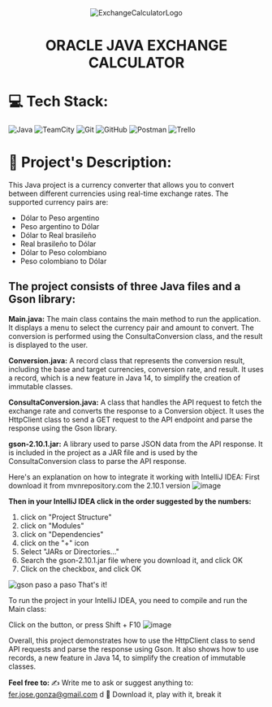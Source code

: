 <div align="center">
  <img src="https://github.com/ferjosegonza/OracleJavaExchangeCalculator/assets/96452620/1b95dc99-c552-43b9-abb6-ce1fe6751fac" alt="ExchangeCalculatorLogo">
</div>

<div align="center">
  <h1 align="center">
    ORACLE JAVA EXCHANGE CALCULATOR
  </h1>
</div>

# 💻 Tech Stack:
![Java](https://img.shields.io/badge/java-%23ED8B00.svg?style=for-the-badge&logo=openjdk&logoColor=white) ![TeamCity](https://img.shields.io/badge/teamcity-000000.svg?style=for-the-badge&logo=teamcity&logoColor=white) ![Git](https://img.shields.io/badge/git-%23F05033.svg?style=for-the-badge&logo=git&logoColor=white) ![GitHub](https://img.shields.io/badge/github-%23121011.svg?style=for-the-badge&logo=github&logoColor=white) ![Postman](https://img.shields.io/badge/Postman-FF6C37?style=for-the-badge&logo=postman&logoColor=white) ![Trello](https://img.shields.io/badge/Trello-%23026AA7.svg?style=for-the-badge&logo=Trello&logoColor=white)

# 🔭 Project's Description:
This Java project is a currency converter that allows you to convert between different currencies using real-time exchange rates. The supported currency pairs are:

- Dólar to Peso argentino
- Peso argentino to Dólar
- Dólar to Real brasileño
- Real brasileño to Dólar
- Dólar to Peso colombiano
- Peso colombiano to Dólar

## The project consists of three Java files and a Gson library:

<b>Main.java:</b> The main class contains the main method to run the application. It displays a menu to select the currency pair and amount to convert. The conversion is performed using the ConsultaConversion class, and the result is displayed to the user.

<b>Conversion.java:</b> A record class that represents the conversion result, including the base and target currencies, conversion rate, and result. It uses a record, which is a new feature in Java 14, to simplify the creation of immutable classes.

<b>ConsultaConversion.java:</b> A class that handles the API request to fetch the exchange rate and converts the response to a Conversion object. It uses the HttpClient class to send a GET request to the API endpoint and parse the response using the Gson library.

<b>gson-2.10.1.jar:</b> A library used to parse JSON data from the API response. It is included in the project as a JAR file and is used by the ConsultaConversion class to parse the API response.

Here's an explanation on how to integrate it working with IntelliJ IDEA:
First download it from mvnrepository.com the 2.10.1 version
![image](https://github.com/ferjosegonza/OracleJavaExchangeCalculator/assets/96452620/9abd8b62-93cb-47ef-b1e3-f7c7d178074c)
  
<b>Then in your IntelliJ IDEA click in the order suggested by the numbers:</b>
1) click on "Project Structure"
2) click on "Modules"
3) click on "Dependencies"
4) click on the "+" icon
5) Select "JARs or Directories..."
6) Search the gson-2.10.1.jar file where you download it, and click OK
7) Click on the checkbox, and click OK

![gson paso a paso](https://github.com/ferjosegonza/OracleJavaExchangeCalculator/assets/96452620/b260584f-38e6-4b7d-9576-d91deeed387a)
That's it!

To run the project in your IntelliJ IDEA, you need to compile and run the Main class:

Click on the button, or press Shift + F10
![image](https://github.com/ferjosegonza/OracleJavaExchangeCalculator/assets/96452620/4f2e5366-508c-4671-9442-2e5da42a0622)


Overall, this project demonstrates how to use the HttpClient class to send API requests and parse the response using Gson. It also shows how to use records, a new feature in Java 14, to simplify the creation of immutable classes.

<b>Feel free to: </b>
✍️ Write me to ask or suggest anything to: fer.jose.gonza@gmail.com d
💾 Download it, play with it, break it
